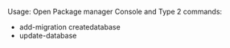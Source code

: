 Usage: Open Package manager Console and Type 2 commands:
- add-migration createdatabase
- update-database